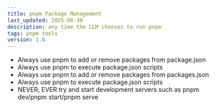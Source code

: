```yaml
---
title: pnpm Package Management
last_updated: 2025-08-30
description: any time the LLM chooses to run pnpm
tags: pnpm tools
version: 1.0
---
```


- Always use pnpm to add or remove packages from package.json
- Always use pnpm to execute package.json scripts
- Always use pnpm to add or remove packages from packages.json
- Always use pnpm to execute package.json scripts
- NEVER, EVER try and start development servers such as pnpm dev/pnpm start/pnpm serve
